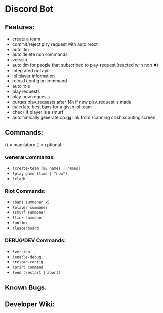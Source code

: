 # Discord Bot

## Features:
- create a team 
- commit/reject play request with auto react
- auto dm
- auto delete non commands
- version 
- auto dm for people that subscribed to play-request (reacted with non :x:)
- integrated riot api
- lol player information
- reload config on command
- auto role
- play requests
- play-now requests
- purges play_requests after 18h if new play_request is made
- calculate best bans for a given lol team
- check if player is a smurf
- automatically generate op.gg link from scanning clash scouting screen

## Commands:
() = mandatory
[] = optional

### General Commands:
- `!create-team [mv names | names]`
- `!play game (time | "now")`
- `!clash`

### Riot Commands:
- `!bans summoner x5`
- `!player summoner`
- `!smurf summoner`
- `!link summoner`
- `!unlink`
- `!leaderboard`

### DEBUG/DEV Commands:
- `!version`
- `!enable-debug`
- `!reload-config`
- `!print command`
- `!end (restart | abort)`

## Known Bugs:

## Developer Wiki:
